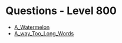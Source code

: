 # Questions - Level 800
- [A_Watermelon](https://codeforces.com/problemset/problem/4/A)
- [A_way_Too_Long_Words](https://codeforces.com/problemset/problem/71/A)